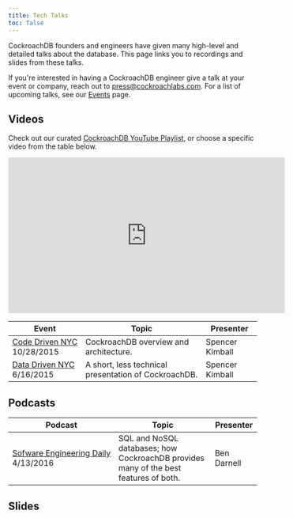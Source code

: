 ```yaml
---
title: Tech Talks
toc: false
---
```


<style>
table td:first-child {
    white-space: nowrap;
}
</style>

CockroachDB founders and engineers have given many high-level and detailed talks about the database. This page links you to recordings and slides from these talks.

If you're interested in having a CockroachDB engineer give a talk at your event or company, reach out to <press@cockroachlabs.com>. For a list of upcoming talks, see our [Events](https://www.cockroachlabs.com/community/events/) page.

<div id="toc"></div>

## Videos

Check out our curated [CockroachDB YouTube Playlist](https://www.youtube.com/playlist?list=PL_QaflmEF2e8jmorzOgyplCZDSWSBn3gA), or choose a specific video from the table below.

<iframe width="560" height="315" src="https://www.youtube.com/embed/videoseries?list=PL_QaflmEF2e8jmorzOgyplCZDSWSBn3gA" frameborder="0" allowfullscreen></iframe>

Event | Topic | Presenter
------|------------|----------
[Code Driven NYC](https://youtu.be/tV-WXM2IJ3U)<br>10/28/2015 | CockroachDB overview and architecture. | Spencer Kimball 
[Data Driven NYC](https://youtu.be/TA-Jw78Ms_4)<br>6/16/2015 | A short, less technical presentation of CockroachDB. | Spencer Kimball

## Podcasts

Podcast | Topic | Presenter
--------|-------|----------
[Sofware Engineering Daily](http://softwareengineeringdaily.com/2016/04/13/cockroachdb-ben-darnell/)<br>4/13/2016 | SQL and NoSQL databases; how CockroachDB provides many of the best features of both. | Ben Darnell

## Slides

